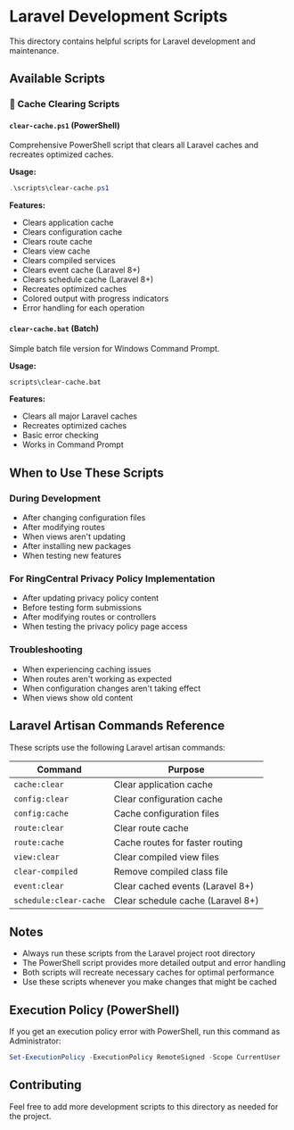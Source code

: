 # Laravel Development Scripts

This directory contains helpful scripts for Laravel development and maintenance.

## Available Scripts

### 🧹 Cache Clearing Scripts

#### `clear-cache.ps1` (PowerShell)
Comprehensive PowerShell script that clears all Laravel caches and recreates optimized caches.

**Usage:**
```powershell
.\scripts\clear-cache.ps1
```

**Features:**
- Clears application cache
- Clears configuration cache
- Clears route cache
- Clears view cache
- Clears compiled services
- Clears event cache (Laravel 8+)
- Clears schedule cache (Laravel 8+)
- Recreates optimized caches
- Colored output with progress indicators
- Error handling for each operation

#### `clear-cache.bat` (Batch)
Simple batch file version for Windows Command Prompt.

**Usage:**
```cmd
scripts\clear-cache.bat
```

**Features:**
- Clears all major Laravel caches
- Recreates optimized caches
- Basic error checking
- Works in Command Prompt

## When to Use These Scripts

### During Development
- After changing configuration files
- After modifying routes
- When views aren't updating
- After installing new packages
- When testing new features

### For RingCentral Privacy Policy Implementation
- After updating privacy policy content
- Before testing form submissions
- After modifying routes or controllers
- When testing the privacy policy page access

### Troubleshooting
- When experiencing caching issues
- When routes aren't working as expected
- When configuration changes aren't taking effect
- When views show old content

## Laravel Artisan Commands Reference

These scripts use the following Laravel artisan commands:

| Command | Purpose |
|---------|---------|
| `cache:clear` | Clear application cache |
| `config:clear` | Clear configuration cache |
| `config:cache` | Cache configuration files |
| `route:clear` | Clear route cache |
| `route:cache` | Cache routes for faster routing |
| `view:clear` | Clear compiled view files |
| `clear-compiled` | Remove compiled class file |
| `event:clear` | Clear cached events (Laravel 8+) |
| `schedule:clear-cache` | Clear schedule cache (Laravel 8+) |

## Notes

- Always run these scripts from the Laravel project root directory
- The PowerShell script provides more detailed output and error handling
- Both scripts will recreate necessary caches for optimal performance
- Use these scripts whenever you make changes that might be cached

## Execution Policy (PowerShell)

If you get an execution policy error with PowerShell, run this command as Administrator:

```powershell
Set-ExecutionPolicy -ExecutionPolicy RemoteSigned -Scope CurrentUser
```

## Contributing

Feel free to add more development scripts to this directory as needed for the project.
